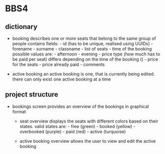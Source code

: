 # BBS4

## dictionary
- booking
    describes one or more seats that belong to the same group of people
    contains fields:
        - id (has to be unique, realised using UUIDs)
        - forename
        - surname
        - classname
        - list of seats
        - time of the booking
            possible values are:
                - afternoon
                - evening
        - price type (how much has to be paid per seat)
            differs depending on the time of the booking ()
        - price for the seats
        - price already paid
        - comments

- active booking
    an active booking is one, that is currently being edited. there can only exist one active
    booking at a time

## project structure

- bookings screen
    provides an overview of the bookings in graphical format
    
    - seat overview
        displays the seats with different colors based on their states.
        valid states are:
            - free (green)
            - booked (yellow)
            - overbooked (purple)
            - paid (red)
            - active (turquoise)
    
    - active booking overview
        allows the user to view and edit the active booking
        
